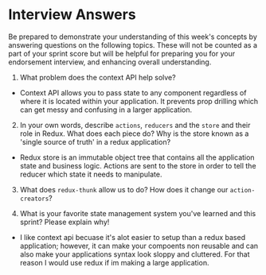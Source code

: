 # Interview Answers

Be prepared to demonstrate your understanding of this week's concepts by answering questions on the following topics. These will not be counted as a part of your sprint score but will be helpful for preparing you for your endorsement interview, and enhancing overall understanding.

1. What problem does the context API help solve?

- Context API allows you to pass state to any component regardless of where it is located within your application. It prevents prop drilling which can get messy and confusing in a larger application.

2. In your own words, describe `actions`, `reducers` and the `store` and their role in Redux. What does each piece do? Why is the store known as a 'single source of truth' in a redux application?

- Redux store is an immutable object tree that contains all the application state and business logic. Actions are sent to the store in order to tell the reducer which state it needs to manipulate.

3. What does `redux-thunk` allow us to do? How does it change our `action-creators`?

4. What is your favorite state management system you've learned and this sprint? Please explain why!

- I like context api becuase it's alot easier to setup than a redux based application; however, it can make your compoents non reusable and can also make your applications syntax look sloppy and cluttered. For that reason I would use redux if im making a large application.
